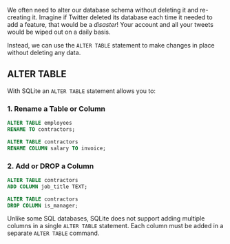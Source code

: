 We often need to alter our database schema without deleting it and re-creating it. Imagine if Twitter deleted its database each time it needed to add a feature, that would be a _disaster_! Your account and all your tweets would be wiped out on a daily basis.

Instead, we can use the `ALTER TABLE` statement to make changes in place without deleting any data.

## ALTER TABLE

With SQLite an `ALTER TABLE` statement allows you to:

### 1. Rename a Table or Column

```sql
ALTER TABLE employees
RENAME TO contractors;

ALTER TABLE contractors
RENAME COLUMN salary TO invoice;
```

### 2. Add or DROP a Column

```sql
ALTER TABLE contractors
ADD COLUMN job_title TEXT;

ALTER TABLE contractors
DROP COLUMN is_manager;
```

Unlike some SQL databases, SQLite does not support adding multiple columns in a single `ALTER TABLE` statement. Each column must be added in a separate `ALTER TABLE` command.
